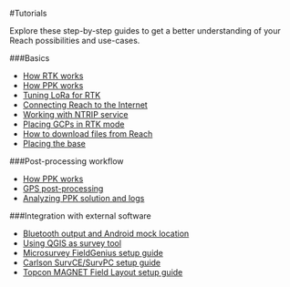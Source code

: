 #Tutorials

Explore these step-by-step guides to get a better understanding of your Reach possibilities and use-cases.

###Basics

* [How RTK works](common/tutorials/rtk-introduction.md)
* [How PPK works](common/tutorials/ppk-introduction.md)
* [Tuning LoRa for RTK](common/tutorials/tuning-lora.md)
* [Connecting Reach to the Internet](common/tutorials/connecting-to-the-internet.md)
* [Working with NTRIP service](common/tutorials/ntrip-workflow.md)
* [Placing GCPs in RTK mode](common/tutorials/placing-gcps.md)
* [How to download files from Reach](common/tutorials/downloading-files.md)
* [Placing the base](common/tutorials/placing-the-base.md)

###Post-processing workflow

* [How PPK works](common/tutorials/ppk-introduction.md)
* [GPS post-processing](common/tutorials/gps-post-processing.md)
* [Analyzing PPK solution and logs](common/tutorials/analyzing-logs.md)

###Integration with external software

* [Bluetooth output and Android mock location](common/tutorials/mock-location.md)
* [Using QGIS as survey tool](common/tutorials/qgis-survey.md)
* [Microsurvey FieldGenius setup guide](common/tutorials/fieldgenius.md)
* [Carlson SurvCE/SurvPC setup guide](common/tutorials/survce.md)
* [Topcon MAGNET Field Layout setup guide](common/tutorials/magnetfield.md)
